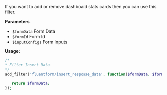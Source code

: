 <explain-block title="fluentform/insert_response_data">
If you want to add or remove dashboard stats cards then you can use this filter.

**Parameters**

- `$formData` Form Data
- `$formId` Form Id
- `$inputConfigs` Form Inputs

**Usage:**

```php 
/*
* Filter Insert Data
*/
add_filter('fluentform/insert_response_data', function($formData, $formId, $inputConfigs) {
  
   return $formData;
});
```
</explain-block>
